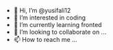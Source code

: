 - 👋 Hi, I’m @yusifali12
- 👀 I’m interested in coding
- 🌱 I’m currently learning fronted 
- 💞️ I’m looking to collaborate on ...
- 📫 How to reach me ...

<!---
yusifali12/yusifali12 is a ✨ special ✨ repository because its `README.md` (this file) appears on your GitHub profile.
You can click the Preview link to take a look at your changes.
--->
